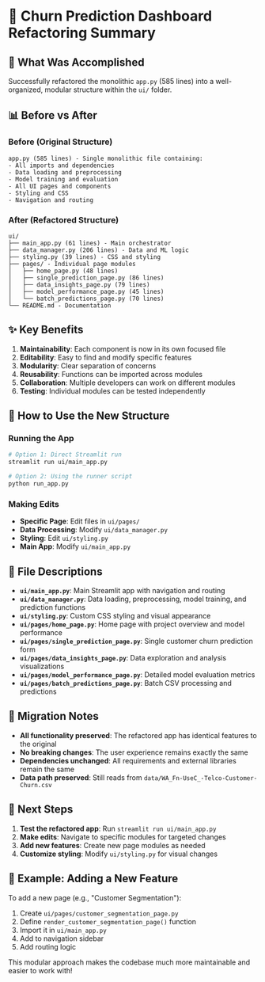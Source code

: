 # 🔄 Churn Prediction Dashboard Refactoring Summary

## 🎯 What Was Accomplished

Successfully refactored the monolithic `app.py` (585 lines) into a well-organized, modular structure within the `ui/` folder.

## 📊 Before vs After

### Before (Original Structure)
```
app.py (585 lines) - Single monolithic file containing:
- All imports and dependencies
- Data loading and preprocessing
- Model training and evaluation
- All UI pages and components
- Styling and CSS
- Navigation and routing
```

### After (Refactored Structure)
```
ui/
├── main_app.py (61 lines) - Main orchestrator
├── data_manager.py (206 lines) - Data and ML logic
├── styling.py (39 lines) - CSS and styling
├── pages/ - Individual page modules
│   ├── home_page.py (48 lines)
│   ├── single_prediction_page.py (86 lines)
│   ├── data_insights_page.py (79 lines)
│   ├── model_performance_page.py (45 lines)
│   └── batch_predictions_page.py (70 lines)
└── README.md - Documentation
```

## ✨ Key Benefits

1. **Maintainability**: Each component is now in its own focused file
2. **Editability**: Easy to find and modify specific features
3. **Modularity**: Clear separation of concerns
4. **Reusability**: Functions can be imported across modules
5. **Collaboration**: Multiple developers can work on different modules
6. **Testing**: Individual modules can be tested independently

## 🔧 How to Use the New Structure

### Running the App
```bash
# Option 1: Direct Streamlit run
streamlit run ui/main_app.py

# Option 2: Using the runner script
python run_app.py
```

### Making Edits
- **Specific Page**: Edit files in `ui/pages/`
- **Data Processing**: Modify `ui/data_manager.py`
- **Styling**: Edit `ui/styling.py`
- **Main App**: Modify `ui/main_app.py`

## 📁 File Descriptions

- **`ui/main_app.py`**: Main Streamlit app with navigation and routing
- **`ui/data_manager.py`**: Data loading, preprocessing, model training, and prediction functions
- **`ui/styling.py`**: Custom CSS styling and visual appearance
- **`ui/pages/home_page.py`**: Home page with project overview and model performance
- **`ui/pages/single_prediction_page.py`**: Single customer churn prediction form
- **`ui/pages/data_insights_page.py`**: Data exploration and analysis visualizations
- **`ui/pages/model_performance_page.py`**: Detailed model evaluation metrics
- **`ui/pages/batch_predictions_page.py`**: Batch CSV processing and predictions

## 🔄 Migration Notes

- **All functionality preserved**: The refactored app has identical features to the original
- **No breaking changes**: The user experience remains exactly the same
- **Dependencies unchanged**: All requirements and external libraries remain the same
- **Data path preserved**: Still reads from `data/WA_Fn-UseC_-Telco-Customer-Churn.csv`

## 🚀 Next Steps

1. **Test the refactored app**: Run `streamlit run ui/main_app.py`
2. **Make edits**: Navigate to specific modules for targeted changes
3. **Add new features**: Create new page modules as needed
4. **Customize styling**: Modify `ui/styling.py` for visual changes

## 📝 Example: Adding a New Feature

To add a new page (e.g., "Customer Segmentation"):

1. Create `ui/pages/customer_segmentation_page.py`
2. Define `render_customer_segmentation_page()` function
3. Import it in `ui/main_app.py`
4. Add to navigation sidebar
5. Add routing logic

This modular approach makes the codebase much more maintainable and easier to work with!
